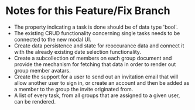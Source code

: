 # Notes for this Feature/Fix Branch

- The property indicating a task is done should be of data type 'bool'.
- The existing CRUD functionality concerning single tasks needs to be connected to the new modal UI.
- Create data persistence and state for reoccurance data and connect it with the already existing date selection functionality.
- Create a subcollection of members on each group document and provide the mechanism for fetching that data in order to render out group member avatars.
- Create the support for a user to send out an invitation email that will allow another user to sign in, or create an account and then be added as a member to the group the invite originated from.
- A list of every task, from all groups that are assigned to a given user, can be rendered.
